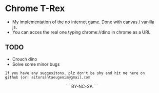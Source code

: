 # Chrome T-Rex
- My implementation of the no internet game. Done with canvas / vanilla js.
- You can acces the real one typing chrome://dino in chrome as a URL

## TODO
- Crouch dino
- Solve some minor bugs

```
If you have any suggesitons, plz don't be shy and hit me here on github |or| aitorsantaeugenia@gmail.com
```

<div align="center">
```
BY-NC-SA
```
</div>